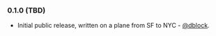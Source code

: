 ### 0.1.0 (TBD)

* Initial public release, written on a plane from SF to NYC - [@dblock](https://github.com/dblock).

